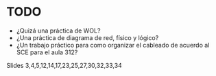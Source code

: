 # TODO

- ¿Quizá una práctica de WOL?
- ¿Una práctica de diagrama de red, físico y lógico?
- ¿Un trabajo práctico para como organizar el cableado de acuerdo al SCE para el aula 312?

Slides 3,4,5,12,14,17,23,25,27,30,32,33,34



